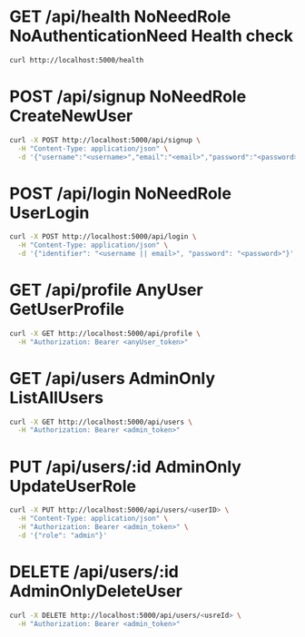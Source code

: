 # GET /api/health NoNeedRole NoAuthenticationNeed Health check

```bash
curl http://localhost:5000/health
```

# POST /api/signup NoNeedRole CreateNewUser

```bash
curl -X POST http://localhost:5000/api/signup \
  -H "Content-Type: application/json" \
  -d '{"username":"<username>","email":"<email>","password":"<password>"}'
```

# POST /api/login NoNeedRole UserLogin

```bash
curl -X POST http://localhost:5000/api/login \
  -H "Content-Type: application/json" \
  -d '{"identifier": "<username || email>", "password": "<password>"}'
```

# GET /api/profile AnyUser GetUserProfile

```bash
curl -X GET http://localhost:5000/api/profile \
  -H "Authorization: Bearer <anyUser_token>"
```

# GET /api/users AdminOnly ListAllUsers

```bash
curl -X GET http://localhost:5000/api/users \
  -H "Authorization: Bearer <admin_token>"
```

# PUT /api/users/:id AdminOnly UpdateUserRole

```bash
curl -X PUT http://localhost:5000/api/users/<userID> \
  -H "Content-Type: application/json" \
  -H "Authorization: Bearer <admin_token>" \
  -d '{"role": "admin"}'
```

# DELETE /api/users/:id AdminOnlyDeleteUser

```bash
curl -X DELETE http://localhost:5000/api/users/<usreId> \
  -H "Authorization: Bearer <admin_token>"
```
